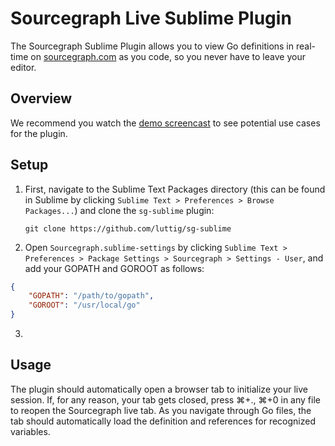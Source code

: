 # Sourcegraph Live Sublime Plugin

The Sourcegraph Sublime Plugin allows you to view Go definitions in real-time on [sourcegraph.com](http://www.sourcegraph.com) as you code, so you never have to leave your editor.

## Overview

We recommend you watch the [demo screencast]() to see potential use cases for the plugin.

## Setup

 1. First, navigate to the Sublime Text Packages directory (this can be found in Sublime by clicking `Sublime Text > Preferences > Browse Packages...`) and clone the `sg-sublime` plugin:

 	`git clone https://github.com/luttig/sg-sublime`

 2. Open `Sourcegraph.sublime-settings` by clicking `Sublime Text > Preferences > Package Settings > Sourcegraph > Settings - User`, and add your GOPATH and GOROOT as follows:

```json
{
	"GOPATH": "/path/to/gopath",
	"GOROOT": "/usr/local/go"
}
```

 3. 

 ## Usage

The plugin should automatically open a browser tab to initialize your live session. If, for any reason, your tab gets closed, press &#8984;+., &#8984;+0 in any file to reopen the Sourcegraph live tab. As you navigate through Go files, the tab should automatically load the definition and references for recognized variables.
